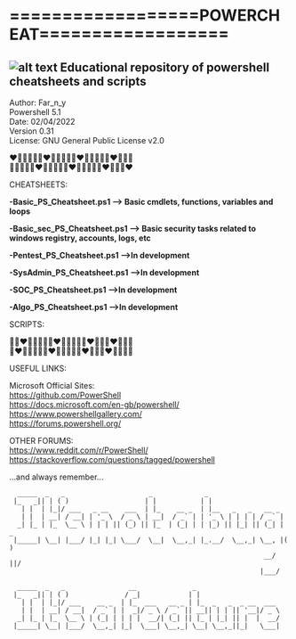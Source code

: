 # ==================POWERCHEAT==================
## ![alt text](https://raw.githubusercontent.com/PowerShell/PowerShell/master/assets/ps_black_64.svg?sanitize=true) Educational repository of powershell cheatsheets and scripts

Author: Far_n_y  
Powershell 5.1  
Date: 02/04/2022  
Version 0.31  
License: GNU General Public License v2.0    


❤️🧡💛💚💜💙❤️🧡💛💚💜💙❤️🧡💛💚💜💙❤️🧡💛💚    
🧡💛💚💜💙❤️🧡💛💚💜💙❤️🧡💛💚💜💙❤️🧡💛💚❤️    
  
 
 CHEATSHEETS:  

**-Basic_PS_Cheatsheet.ps1 --> Basic cmdlets, functions, variables and loops**

**-Basic_sec_PS_Cheatsheet.ps1 --> Basic security tasks related to windows registry, accounts, logs, etc** 

**-Pentest_PS_Cheatsheet.ps1 -->In development**

**-SysAdmin_PS_Cheatsheet.ps1 -->In development**

**-SOC_PS_Cheatsheet.ps1 -->In development**

**-Algo_PS_Cheatsheet.ps1 -->In development**  
  
  
SCRIPTS:



💜💙❤️🧡💛💚💜💙❤️🧡💛💚💜💙❤️🧡💛💚❤️🧡💛💚   
💙❤️🧡💛💚💜💙❤️🧡💛💚💜💙❤️🧡💛💚❤️🧡💛💚💜  
  
  
USEFUL LINKS:  

Microsoft Official Sites:  
https://github.com/PowerShell  
https://docs.microsoft.com/en-gb/powershell/  
https://www.powershellgallery.com/  
https://forums.powershell.org/  

OTHER FORUMS:  
https://www.reddit.com/r/PowerShell/  
https://stackoverflow.com/questions/tagged/powershell  

  
...and always remember...   

      _____  _   _                     _             _
     |_   _|| | ( )                   | |           | |
       | |  | |_|/ ___   _ __    ___  | |_    __ _  | |__   _   _   __ _
       | |  | __| / __| | '_ \  / _ \ | __|  / _` | | '_ \ | | | | / _` |
      _| |_ | |_  \__ \ | | | || (_) || |_  | (_| | | |_) || |_| || (_| | _
     |_____| \__| |___/ |_| |_| \___/  \__|  \__,_| |_.__/  \__,_| \__, |( )
                                                                    __/ ||/
                                                                   |___/

      _____  _   _                __              _
     |_   _|| | ( )              / _|            | |
       | |  | |_|/ ___    __ _  | |_  ___   __ _ | |_  _   _  _ __  ___
       | |  | __| / __|  / _` | |  _|/ _ \ / _` || __|| | | || '__|/ _ \
      _| |_ | |_  \__ \ | (_| | | | |  __/| (_| || |_ | |_| || |  |  __/
     |_____| \__| |___/  \__,_| |_|  \___| \__,_| \__| \__,_||_|   \___|
                                                                        
   
